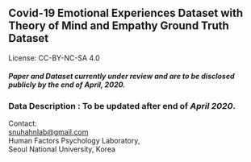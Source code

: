 ## Covid-19 Emotional Experiences Dataset with Theory of Mind and Empathy Ground Truth Dataset

License: CC-BY-NC-SA 4.0

##### Paper and Dataset currently under review and are to be disclosed publicly by the end of _April, 2020_. 

### Data Description : To be updated after end of _April 2020_. 



Contact: <br>
snuhahnlab@gmail.com <br>
Human Factors Psychology Laboratory, <br>
Seoul National University, Korea <br>
